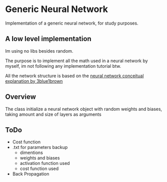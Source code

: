 # Generic Neural Network

Implementation of a generic neural network, for study purposes.

## A low level implementation

Im using no libs besides random.

The purpose is to implement all the math used in a neural network by myself,
im not following any implementation tutorial btw.

All the network structure is based on the
[neural network conceitual explanation by 3blue1brown](https://youtube.com/playlist?list=PLZHQObOWTQDNU6R1_67000Dx_ZCJB-3pi&feature=shared)

## Overview

The class initialize a neural network object with random weights and biases,
taking amount and size of layers as arguments


## ToDo
- Cost function
- .txt for parameters backup
    - dimentions
    - weights and biases
    - activation function used
    - cost function used
- Back Propagation
